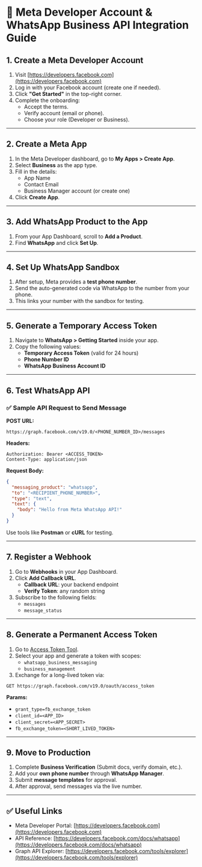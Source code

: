
# 📘 Meta Developer Account & WhatsApp Business API Integration Guide

## 1. Create a Meta Developer Account
1. Visit [https://developers.facebook.com](https://developers.facebook.com)
2. Log in with your Facebook account (create one if needed).
3. Click **"Get Started"** in the top-right corner.
4. Complete the onboarding:
   - Accept the terms.
   - Verify account (email or phone).
   - Choose your role (Developer or Business).

---

## 2. Create a Meta App
1. In the Meta Developer dashboard, go to **My Apps > Create App**.
2. Select **Business** as the app type.
3. Fill in the details:
   - App Name
   - Contact Email
   - Business Manager account (or create one)
4. Click **Create App**.

---

## 3. Add WhatsApp Product to the App
1. From your App Dashboard, scroll to **Add a Product**.
2. Find **WhatsApp** and click **Set Up**.

---

## 4. Set Up WhatsApp Sandbox
1. After setup, Meta provides a **test phone number**.
2. Send the auto-generated code via WhatsApp to the number from your phone.
3. This links your number with the sandbox for testing.

---

## 5. Generate a Temporary Access Token
1. Navigate to **WhatsApp > Getting Started** inside your app.
2. Copy the following values:
   - **Temporary Access Token** (valid for 24 hours)
   - **Phone Number ID**
   - **WhatsApp Business Account ID**

---

## 6. Test WhatsApp API

### ✅ Sample API Request to Send Message

**POST URL:**
```
https://graph.facebook.com/v19.0/<PHONE_NUMBER_ID>/messages
```

**Headers:**
```http
Authorization: Bearer <ACCESS_TOKEN>
Content-Type: application/json
```

**Request Body:**
```json
{
  "messaging_product": "whatsapp",
  "to": "<RECIPIENT_PHONE_NUMBER>",
  "type": "text",
  "text": {
    "body": "Hello from Meta WhatsApp API!"
  }
}
```

Use tools like **Postman** or **cURL** for testing.

---

## 7. Register a Webhook

1. Go to **Webhooks** in your App Dashboard.
2. Click **Add Callback URL**.
   - **Callback URL**: your backend endpoint
   - **Verify Token**: any random string
3. Subscribe to the following fields:
   - `messages`
   - `message_status`

---

## 8. Generate a Permanent Access Token

1. Go to [Access Token Tool](https://developers.facebook.com/tools/explorer/).
2. Select your app and generate a token with scopes:
   - `whatsapp_business_messaging`
   - `business_management`
3. Exchange for a long-lived token via:
```
GET https://graph.facebook.com/v19.0/oauth/access_token
```

**Params:**
- `grant_type=fb_exchange_token`
- `client_id=<APP_ID>`
- `client_secret=<APP_SECRET>`
- `fb_exchange_token=<SHORT_LIVED_TOKEN>`

---

## 9. Move to Production

1. Complete **Business Verification** (Submit docs, verify domain, etc.).
2. Add your **own phone number** through **WhatsApp Manager**.
3. Submit **message templates** for approval.
4. After approval, send messages via the live number.

---


## ✅ Useful Links

- Meta Developer Portal: [https://developers.facebook.com](https://developers.facebook.com)
- API Reference: [https://developers.facebook.com/docs/whatsapp](https://developers.facebook.com/docs/whatsapp)
- Graph API Explorer: [https://developers.facebook.com/tools/explorer](https://developers.facebook.com/tools/explorer)
